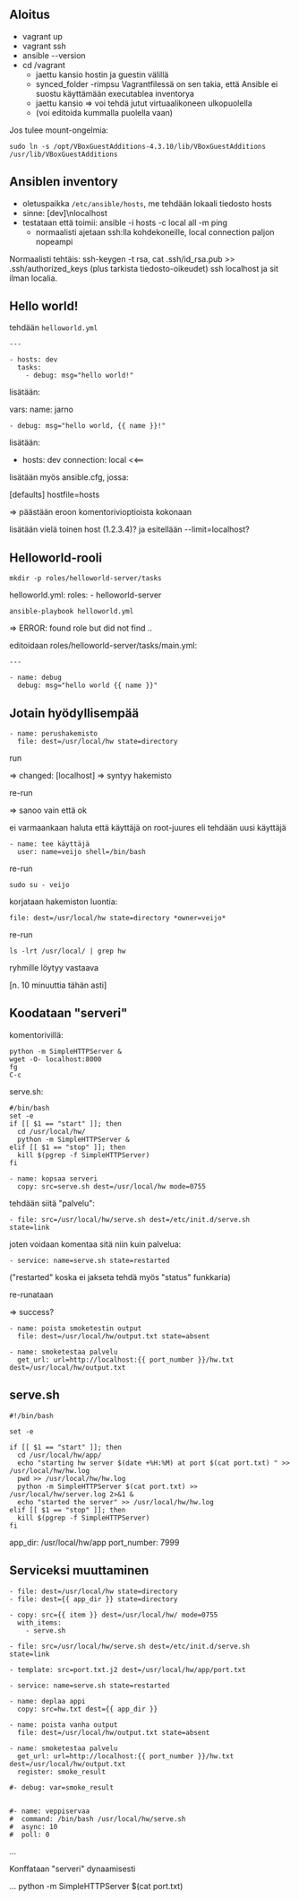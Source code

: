 
Aloitus
-------

   * vagrant up
   * vagrant ssh
   * ansible --version
   * cd /vagrant
      * jaettu kansio hostin ja guestin välillä
      * synced_folder -rimpsu Vagrantfilessä on sen takia, että Ansible ei suostu käyttämään executablea inventorya
      * jaettu kansio => voi tehdä jutut virtuaalikoneen ulkopuolella
      * (voi editoida kummalla puolella vaan)


Jos tulee mount-ongelmia:

    sudo ln -s /opt/VBoxGuestAdditions-4.3.10/lib/VBoxGuestAdditions /usr/lib/VBoxGuestAdditions

Ansiblen inventory
------------------

   * oletuspaikka `/etc/ansible/hosts`, me tehdään lokaali tiedosto hosts
   * sinne: [dev]\nlocalhost 
   * testataan että toimii: ansible -i hosts -c local all -m ping
      * normaalisti ajetaan ssh:lla kohdekoneille, local connection paljon nopeampi

Normaalisti tehtäis: ssh-keygen -t rsa, cat .ssh/id_rsa.pub >> .ssh/authorized_keys (plus
tarkista tiedosto-oikeudet) ssh localhost ja sit ilman localia.

Hello world!
------------

tehdään `helloworld.yml`

    ---

    - hosts: dev
      tasks: 
        - debug: msg="hello world!"


lisätään:

  vars:
    name: jarno

    - debug: msg="hello world, {{ name }}!"


lisätään:

- hosts: dev
  connection: local <<==

lisätään myös ansible.cfg, jossa:

[defaults]
hostfile=hosts

=> päästään eroon komentorivioptioista kokonaan

lisätään vielä toinen host (1.2.3.4)? ja esitellään --limit=localhost?


Helloworld-rooli
----------------

    mkdir -p roles/helloworld-server/tasks

helloworld.yml:
    roles:
      - helloworld-server

    ansible-playbook helloworld.yml
    
=> ERROR: found role but did not find ..

editoidaan roles/helloworld-server/tasks/main.yml:

    ---
    
    - name: debug
      debug: msg="hello world {{ name }}" 

Jotain hyödyllisempää
---------------------

    - name: perushakemisto
      file: dest=/usr/local/hw state=directory

run

=> changed: [localhost] => syntyy hakemisto

re-run

=> sanoo vain että ok


ei varmaankaan haluta että käyttäjä on root-juures eli tehdään
uusi käyttäjä


    - name: tee käyttäjä
      user: name=veijo shell=/bin/bash

re-run

    sudo su - veijo

korjataan hakemiston luontia:

    file: dest=/usr/local/hw state=directory *owner=veijo*

re-run

    ls -lrt /usr/local/ | grep hw
         

ryhmille löytyy vastaava

[n. 10 minuuttia tähän asti]

Koodataan "serveri"
-------------------

komentorivillä: 

    python -m SimpleHTTPServer &
    wget -O- localhost:8000
    fg
    C-c

serve.sh:

    #/bin/bash
    set -e
    if [[ $1 == "start" ]]; then
      cd /usr/local/hw/
      python -m SimpleHTTPServer &
    elif [[ $1 == "stop" ]]; then
      kill $(pgrep -f SimpleHTTPServer)
    fi

    - name: kopsaa serveri
      copy: src=serve.sh dest=/usr/local/hw mode=0755

tehdään siitä "palvelu":

    - file: src=/usr/local/hw/serve.sh dest=/etc/init.d/serve.sh state=link

joten voidaan komentaa sitä niin kuin palvelua:

    - service: name=serve.sh state=restarted

("restarted" koska ei jakseta tehdä myös "status" funkkaria)

re-runataan 

=> success?

    - name: poista smoketestin output
      file: dest=/usr/local/hw/output.txt state=absent
    
    - name: smoketestaa palvelu
      get_url: url=http://localhost:{{ port_number }}/hw.txt dest=/usr/local/hw/output.txt
 


serve.sh
--------
    #!/bin/bash
    
    set -e
    
    if [[ $1 == "start" ]]; then
      cd /usr/local/hw/app/
      echo "starting hw server $(date +%H:%M) at port $(cat port.txt) " >> /usr/local/hw/hw.log
      pwd >> /usr/local/hw/hw.log
      python -m SimpleHTTPServer $(cat port.txt) >> /usr/local/hw/server.log 2>&1 &
      echo "started the server" >> /usr/local/hw/hw.log
    elif [[ $1 == "stop" ]]; then
      kill $(pgrep -f SimpleHTTPServer)
    fi


app_dir: /usr/local/hw/app
port_number: 7999


Serviceksi muuttaminen
----------------------

    - file: dest=/usr/local/hw state=directory
    - file: dest={{ app_dir }} state=directory
    
    - copy: src={{ item }} dest=/usr/local/hw/ mode=0755
      with_items:
        - serve.sh
    
    - file: src=/usr/local/hw/serve.sh dest=/etc/init.d/serve.sh state=link
    
    - template: src=port.txt.j2 dest=/usr/local/hw/app/port.txt
    
    - service: name=serve.sh state=restarted
    
    - name: deplaa appi
      copy: src=hw.txt dest={{ app_dir }}
    
    - name: poista vanha output
      file: dest=/usr/local/hw/output.txt state=absent
    
    - name: smoketestaa palvelu
      get_url: url=http://localhost:{{ port_number }}/hw.txt dest=/usr/local/hw/output.txt
      register: smoke_result
    
    #- debug: var=smoke_result
    
    
    #- name: veppiservaa
    #  command: /bin/bash /usr/local/hw/serve.sh
    #  async: 10
    #  poll: 0






...

Konffataan "serveri" dynaamisesti

...
python -m SimpleHTTPServer $(cat port.txt)


